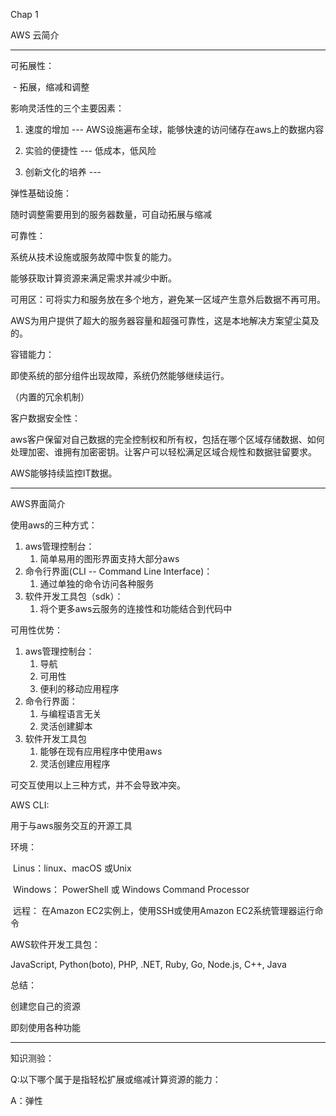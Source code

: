 Chap 1

AWS 云简介

---

可拓展性：

​	- 拓展，缩减和调整

影响灵活性的三个主要因素：

1. 速度的增加 --- AWS设施遍布全球，能够快速的访问储存在aws上的数据内容

2. 实验的便捷性 --- 低成本，低风险
3. 创新文化的培养 --- 



弹性基础设施：

随时调整需要用到的服务器数量，可自动拓展与缩减



可靠性：

系统从技术设施或服务故障中恢复的能力。

能够获取计算资源来满足需求并减少中断。

可用区：可将实力和服务放在多个地方，避免某一区域产生意外后数据不再可用。

AWS为用户提供了超大的服务器容量和超强可靠性，这是本地解决方案望尘莫及的。



容错能力：

即使系统的部分组件出现故障，系统仍然能够继续运行。

（内置的冗余机制）



客户数据安全性：

aws客户保留对自己数据的完全控制权和所有权，包括在哪个区域存储数据、如何处理加密、谁拥有加密密钥。让客户可以轻松满足区域合规性和数据驻留要求。

AWS能够持续监控IT数据。

---

AWS界面简介

使用aws的三种方式：

1. aws管理控制台：
   1. 简单易用的图形界面支持大部分aws
2. 命令行界面(CLI -- Command Line Interface)：
   1. 通过单独的命令访问各种服务
3. 软件开发工具包（sdk）：
   1. 将个更多aws云服务的连接性和功能结合到代码中



可用性优势：

1. aws管理控制台：
   1. 导航
   2. 可用性
   3. 便利的移动应用程序
2. 命令行界面：
   1. 与编程语言无关
   2. 灵活创建脚本
3. 软件开发工具包
   1. 能够在现有应用程序中使用aws
   2. 灵活创建应用程序

可交互使用以上三种方式，并不会导致冲突。



AWS CLI:

用于与aws服务交互的开源工具

环境：

​	Linus：linux、macOS 或Unix

​	Windows： PowerShell 或 Windows Command Processor

​	远程： 在Amazon EC2实例上，使用SSH或使用Amazon EC2系统管理器运行命令



AWS软件开发工具包：

JavaScript, Python(boto), PHP, .NET, Ruby, Go, Node.js, C++, Java



总结：

创建您自己的资源

即刻使用各种功能

---

知识测验：

Q:以下哪个属于是指轻松扩展或缩减计算资源的能力：

A：弹性

